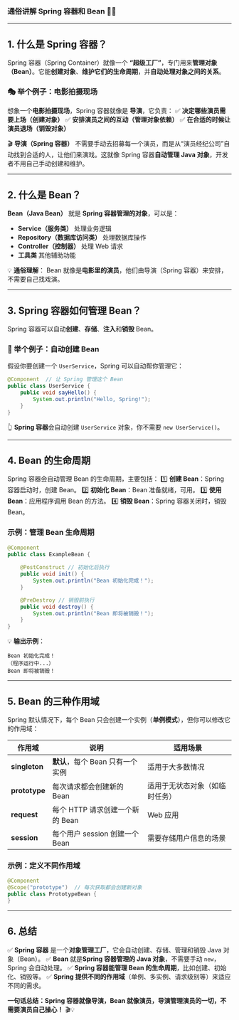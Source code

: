 ### **通俗讲解 Spring 容器和 Bean** 🌱🔧

------

## **1. 什么是 Spring 容器？**

Spring 容器（Spring Container）就像一个 **“超级工厂”**，专门用来**管理对象（Bean）**。它能**创建对象**、**维护它们的生命周期**，并**自动处理对象之间的关系**。

### **🎭 举个例子：电影拍摄现场**

想象一个**电影拍摄现场**，Spring 容器就像是 **导演**，它负责： ✅ **决定哪些演员需要上场（创建对象）**
 ✅ **安排演员之间的互动（管理对象依赖）**
 ✅ **在合适的时候让演员退场（销毁对象）**

🎬 **导演（Spring 容器）** 不需要手动去招募每一个演员，而是从“演员经纪公司”自动找到合适的人，让他们来演戏。这就像 Spring 容器**自动管理 Java 对象**，开发者不用自己手动创建和维护。

------

## **2. 什么是 Bean？**

**Bean（Java Bean）** 就是 **Spring 容器管理的对象**，可以是：

- **Service（服务类）** 处理业务逻辑
- **Repository（数据库访问类）** 处理数据库操作
- **Controller（控制器）** 处理 Web 请求
- **工具类** 其他辅助功能

💡 **通俗理解**： Bean 就像是**电影里的演员**，他们由导演（Spring 容器）来安排，不需要自己找戏演。

------

## **3. Spring 容器如何管理 Bean？**

Spring 容器可以自动**创建**、**存储**、**注入**和**销毁** Bean。

### **🚀 举个例子：自动创建 Bean**

假设你要创建一个 `UserService`，Spring 可以自动帮你管理它：

```java
@Component  // 让 Spring 管理这个 Bean
public class UserService {
    public void sayHello() {
        System.out.println("Hello, Spring!");
    }
}
```

👆 **Spring 容器**会自动创建 `UserService` 对象，你不需要 `new UserService()`。

------

## **4. Bean 的生命周期**

Spring 容器会自动管理 Bean 的生命周期，主要包括： 1️⃣ **创建 Bean**：Spring 容器启动时，创建 Bean。
 2️⃣ **初始化 Bean**：Bean 准备就绪，可用。
 3️⃣ **使用 Bean**：应用程序调用 Bean 的方法。
 4️⃣ **销毁 Bean**：Spring 容器关闭时，销毁 Bean。

### **示例：管理 Bean 生命周期**

```java
@Component
public class ExampleBean {
    
    @PostConstruct // 初始化后执行
    public void init() {
        System.out.println("Bean 初始化完成！");
    }

    @PreDestroy // 销毁前执行
    public void destroy() {
        System.out.println("Bean 即将被销毁！");
    }
}
```

💡 **输出示例**：

```
Bean 初始化完成！
（程序运行中...）
Bean 即将被销毁！
```

------

## **5. Bean 的三种作用域**

Spring 默认情况下，每个 Bean 只会创建一个实例（**单例模式**），但你可以修改它的作用域：

| **作用域**    | **说明**                         | **适用场景**                   |
| ------------- | -------------------------------- | ------------------------------ |
| **singleton** | **默认**，每个 Bean 只有一个实例 | 适用于大多数情况               |
| **prototype** | 每次请求都会创建新的 Bean        | 适用于无状态对象（如临时任务） |
| **request**   | 每个 HTTP 请求创建一个新的 Bean  | Web 应用                       |
| **session**   | 每个用户 session 创建一个 Bean   | 需要存储用户信息的场景         |

### **示例：定义不同作用域**

```java
@Component
@Scope("prototype")  // 每次获取都会创建新对象
public class PrototypeBean {
}
```

------

## **6. 总结**

✅ **Spring 容器** 是一个**对象管理工厂**，它会自动创建、存储、管理和销毁 Java 对象（Bean）。
 ✅ **Bean** 就是**Spring 容器管理的 Java 对象**，不需要手动 `new`，Spring 会自动处理。
 ✅ **Spring 容器能管理 Bean 的生命周期**，比如创建、初始化、销毁等。
 ✅ **Spring 提供不同的作用域**（单例、多实例、请求级别等）来适应不同的需求。

**一句话总结：Spring 容器就像导演，Bean 就像演员，导演管理演员的一切，不需要演员自己操心！** 🎬💡